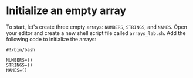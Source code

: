 # Initialize an empty array

To start, let's create three empty arrays: `NUMBERS`, `STRINGS`, and `NAMES`. Open your editor and create a new shell script file called `arrays_lab.sh`. Add the following code to initialize the arrays:

```shell
#!/bin/bash

NUMBERS=()
STRINGS=()
NAMES=()
```
